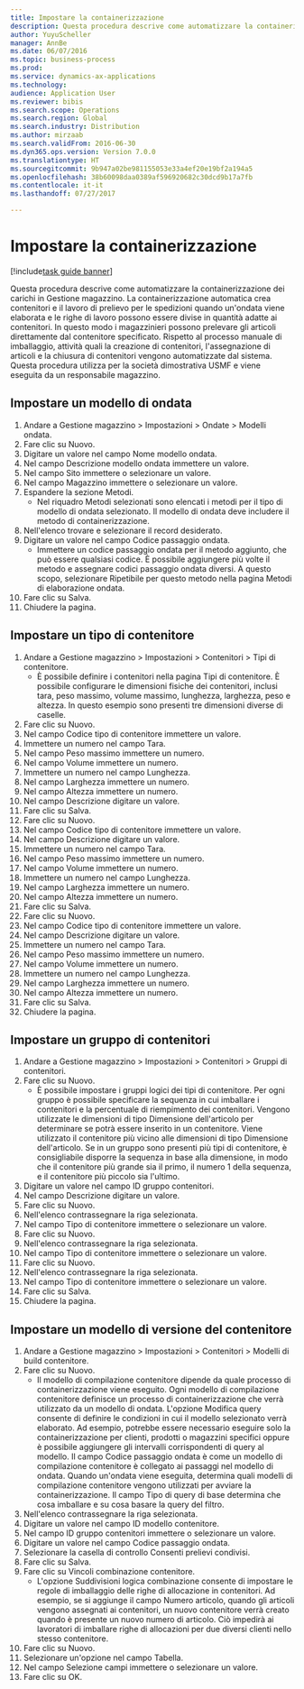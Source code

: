 ```yaml
--- 
title: Impostare la containerizzazione
description: Questa procedura descrive come automatizzare la containerizzazione dei carichi in Gestione magazzino.
author: YuyuScheller
manager: AnnBe
ms.date: 06/07/2016
ms.topic: business-process
ms.prod: 
ms.service: dynamics-ax-applications
ms.technology: 
audience: Application User
ms.reviewer: bibis
ms.search.scope: Operations
ms.search.region: Global
ms.search.industry: Distribution
ms.author: mirzaab
ms.search.validFrom: 2016-06-30
ms.dyn365.ops.version: Version 7.0.0
ms.translationtype: HT
ms.sourcegitcommit: 9b947a02be981155053e33a4ef20e19bf2a194a5
ms.openlocfilehash: 38b60098daa0389af596920682c30dcd9b17a7fb
ms.contentlocale: it-it
ms.lasthandoff: 07/27/2017

---
```

# <a name="set-up-containerization"></a>Impostare la containerizzazione

[!include[task guide banner](../../includes/task-guide-banner.md)]

Questa procedura descrive come automatizzare la containerizzazione dei carichi in Gestione magazzino. La containerizzazione automatica crea contenitori e il lavoro di prelievo per le spedizioni quando un'ondata viene elaborata e le righe di lavoro possono essere divise in quantità adatte ai contenitori. In questo modo i magazzinieri possono prelevare gli articoli direttamente dal contenitore specificato. Rispetto al processo manuale di imballaggio, attività quali la creazione di contenitori, l'assegnazione di articoli e la chiusura di contenitori vengono automatizzate dal sistema. Questa procedura utilizza per la società dimostrativa USMF e viene eseguita da un responsabile magazzino.


## <a name="set-up-a-wave-template"></a>Impostare un modello di ondata
1. Andare a Gestione magazzino > Impostazioni > Ondate > Modelli ondata.
2. Fare clic su Nuovo.
3. Digitare un valore nel campo Nome modello ondata.
4. Nel campo Descrizione modello ondata immettere un valore.
5. Nel campo Sito immettere o selezionare un valore.
6. Nel campo Magazzino immettere o selezionare un valore.
7. Espandere la sezione Metodi.
    * Nel riquadro Metodi selezionati sono elencati i metodi per il tipo di modello di ondata selezionato. Il modello di ondata deve includere il metodo di containerizzazione.  
8. Nell'elenco trovare e selezionare il record desiderato.
9. Digitare un valore nel campo Codice passaggio ondata.
    * Immettere un codice passaggio ondata per il metodo aggiunto, che può essere qualsiasi codice. È possibile aggiungere più volte il metodo e assegnare codici passaggio ondata diversi. A questo scopo, selezionare Ripetibile per questo metodo nella pagina Metodi di elaborazione ondata.  
10. Fare clic su Salva.
11. Chiudere la pagina.

## <a name="set-up-a-container-type"></a>Impostare un tipo di contenitore
1. Andare a Gestione magazzino > Impostazioni > Contenitori > Tipi di contenitore.
    * È possibile definire i contenitori nella pagina Tipi di contenitore. È possibile configurare le dimensioni fisiche dei contenitori, inclusi tara, peso massimo, volume massimo, lunghezza, larghezza, peso e altezza. In questo esempio sono presenti tre dimensioni diverse di caselle.  
2. Fare clic su Nuovo.
3. Nel campo Codice tipo di contenitore immettere un valore.
4. Immettere un numero nel campo Tara.
5. Nel campo Peso massimo immettere un numero.
6. Nel campo Volume immettere un numero.
7. Immettere un numero nel campo Lunghezza.
8. Nel campo Larghezza immettere un numero.
9. Nel campo Altezza immettere un numero.
10. Nel campo Descrizione digitare un valore.
11. Fare clic su Salva.
12. Fare clic su Nuovo.
13. Nel campo Codice tipo di contenitore immettere un valore.
14. Nel campo Descrizione digitare un valore.
15. Immettere un numero nel campo Tara.
16. Nel campo Peso massimo immettere un numero.
17. Nel campo Volume immettere un numero.
18. Immettere un numero nel campo Lunghezza.
19. Nel campo Larghezza immettere un numero.
20. Nel campo Altezza immettere un numero.
21. Fare clic su Salva.
22. Fare clic su Nuovo.
23. Nel campo Codice tipo di contenitore immettere un valore.
24. Nel campo Descrizione digitare un valore.
25. Immettere un numero nel campo Tara.
26. Nel campo Peso massimo immettere un numero.
27. Nel campo Volume immettere un numero.
28. Immettere un numero nel campo Lunghezza.
29. Nel campo Larghezza immettere un numero.
30. Nel campo Altezza immettere un numero.
31. Fare clic su Salva.
32. Chiudere la pagina.

## <a name="set-up-a-container-group"></a>Impostare un gruppo di contenitori
1. Andare a Gestione magazzino > Impostazioni > Contenitori > Gruppi di contenitori.
2. Fare clic su Nuovo.
    * È possibile impostare i gruppi logici dei tipi di contenitore. Per ogni gruppo è possibile specificare la sequenza in cui imballare i contenitori e la percentuale di riempimento dei contenitori. Vengono utilizzate le dimensioni di tipo Dimensione dell'articolo per determinare se potrà essere inserito in un contenitore. Viene utilizzato il contenitore più vicino alle dimensioni di tipo Dimensione dell'articolo. Se in un gruppo sono presenti più tipi di contenitore, è consigliabile disporre la sequenza in base alla dimensione, in modo che il contenitore più grande sia il primo, il numero 1 della sequenza, e il contenitore più piccolo sia l'ultimo.    
3. Digitare un valore nel campo ID gruppo contenitori.
4. Nel campo Descrizione digitare un valore.
5. Fare clic su Nuovo.
6. Nell'elenco contrassegnare la riga selezionata.
7. Nel campo Tipo di contenitore immettere o selezionare un valore.
8. Fare clic su Nuovo.
9. Nell'elenco contrassegnare la riga selezionata.
10. Nel campo Tipo di contenitore immettere o selezionare un valore.
11. Fare clic su Nuovo.
12. Nell'elenco contrassegnare la riga selezionata.
13. Nel campo Tipo di contenitore immettere o selezionare un valore.
14. Fare clic su Salva.
15. Chiudere la pagina.

## <a name="set-up-a-container-build-template"></a>Impostare un modello di versione del contenitore
1. Andare a Gestione magazzino > Impostazioni > Contenitori > Modelli di build contenitore.
2. Fare clic su Nuovo.
    * Il modello di compilazione contenitore dipende da quale processo di containerizzazione viene eseguito. Ogni modello di compilazione contenitore definisce un processo di containerizzazione che verrà utilizzato da un modello di ondata. L'opzione Modifica query consente di definire le condizioni in cui il modello selezionato verrà elaborato. Ad esempio, potrebbe essere necessario eseguire solo la containerizzazione per clienti, prodotti o magazzini specifici oppure è possibile aggiungere gli intervalli corrispondenti di query al modello. Il campo Codice passaggio ondata è come un modello di compilazione contenitore è collegato ai passaggi nel modello di ondata. Quando un'ondata viene eseguita, determina quali modelli di compilazione contenitore vengono utilizzati per avviare la containerizzazione. Il campo Tipo di query di base determina che cosa imballare e su cosa basare la query del filtro.  
3. Nell'elenco contrassegnare la riga selezionata.
4. Digitare un valore nel campo ID modello contenitore.
5. Nel campo ID gruppo contenitori immettere o selezionare un valore.
6. Digitare un valore nel campo Codice passaggio ondata.
7. Selezionare la casella di controllo Consenti prelievi condivisi.
8. Fare clic su Salva.
9. Fare clic su Vincoli combinazione contenitore.
    * L'opzione Suddivisioni logica combinazione consente di impostare le regole di imballaggio delle righe di allocazione in contenitori. Ad esempio, se si aggiunge il campo Numero articolo, quando gli articoli vengono assegnati ai contenitori, un nuovo contenitore verrà creato quando è presente un nuovo numero di articolo. Ciò impedirà ai lavoratori di imballare righe di allocazioni per due diversi clienti nello stesso contenitore.  
10. Fare clic su Nuovo.
11. Selezionare un'opzione nel campo Tabella.
12. Nel campo Selezione campi immettere o selezionare un valore.
13. Fare clic su OK.


